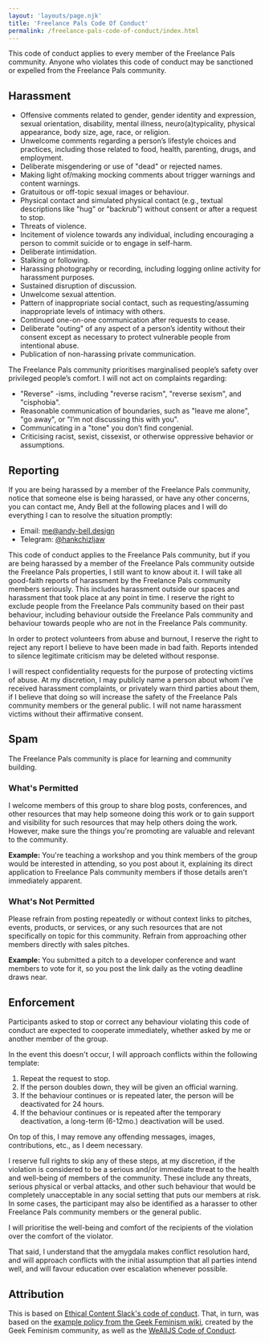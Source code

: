 ```yaml
---
layout: 'layouts/page.njk'
title: 'Freelance Pals Code Of Conduct'
permalink: /freelance-pals-code-of-conduct/index.html
---
```


This code of conduct applies to every member of the Freelance Pals community. Anyone who violates this code of conduct may be sanctioned or expelled from the Freelance Pals community.

## **Harassment**

*   Offensive comments related to gender, gender identity and expression, sexual orientation, disability, mental illness, neuro(a)typicality, physical appearance, body size, age, race, or religion.
*   Unwelcome comments regarding a person’s lifestyle choices and practices, including those related to food, health, parenting, drugs, and employment.
*   Deliberate misgendering or use of "dead" or rejected names.
*   Making light of/making mocking comments about trigger warnings and content warnings.
*   Gratuitous or off-topic sexual images or behaviour.
*   Physical contact and simulated physical contact (e.g., textual descriptions like "hug" or "backrub") without consent or after a request to stop.
*   Threats of violence.
*   Incitement of violence towards any individual, including encouraging a person to commit suicide or to engage in self-harm.
*   Deliberate intimidation.
*   Stalking or following.
*   Harassing photography or recording, including logging online activity for harassment purposes.
*   Sustained disruption of discussion.
*   Unwelcome sexual attention.
*   Pattern of inappropriate social contact, such as requesting/assuming inappropriate levels of intimacy with others.
*   Continued one-on-one communication after requests to cease.
*   Deliberate "outing" of any aspect of a person’s identity without their consent except as necessary to protect vulnerable people from intentional abuse.
*   Publication of non-harassing private communication.

The Freelance Pals community prioritises marginalised people’s safety over privileged people’s comfort. I will not act on complaints regarding:

*   "Reverse" -isms, including "reverse racism", "reverse sexism", and "cisphobia".
*   Reasonable communication of boundaries, such as "leave me alone", "go away", or "I’m not discussing this with you".
*   Communicating in a "tone" you don’t find congenial.
*   Criticising racist, sexist, cissexist, or otherwise oppressive behavior or assumptions.

## **Reporting**

If you are being harassed by a member of the Freelance Pals community, notice that someone else is being harassed, or have any other concerns, you can contact me, Andy Bell at the following places and I will do everything I can to resolve the situation promptly:

*   Email: [me@andy-bell.design](mailto:me@andy-bell.design)
*   Telegram: [@hankchizljaw](https://t.me/hankchizljaw)

This code of conduct applies to the Freelance Pals community, but if you are being harassed by a member of the Freelance Pals community outside the Freelance Pals properties, I still want to know about it. I will take all good-faith reports of harassment by the Freelance Pals community members seriously. This includes harassment outside our spaces and harassment that took place at any point in time. I reserve the right to exclude people from the Freelance Pals community based on their past behaviour, including behaviour outside the Freelance Pals community and behaviour towards people who are not in the Freelance Pals community.

In order to protect volunteers from abuse and burnout, I reserve the right to reject any report I believe to have been made in bad faith. Reports intended to silence legitimate criticism may be deleted without response.

I will respect confidentiality requests for the purpose of protecting victims of abuse. At my discretion, I may publicly name a person about whom I’ve received harassment complaints, or privately warn third parties about them, if I believe that doing so will increase the safety of the Freelance Pals community members or the general public. I will not name harassment victims without their affirmative consent.

## **Spam**

The Freelance Pals community is place for learning and community building.

### **What's Permitted**

I welcome members of this group to share blog posts, conferences, and other resources that may help someone doing this work or to gain support and visibility for such resources that may help others doing the work. However, make sure the things you're promoting are valuable and relevant to the community.

**Example:** You're teaching a workshop and you think members of the group would be interested in attending, so you post about it, explaining its direct application to Freelance Pals community members if those details aren't immediately apparent.

### **What's Not Permitted**

Please refrain from posting repeatedly or without context links to pitches, events, products, or services, or any such resources that are not specifically on topic for this community. Refrain from approaching other members directly with sales pitches.

**Example:** You submitted a pitch to a developer conference and want members to vote for it, so you post the link daily as the voting deadline draws near.

## **Enforcement**

Participants asked to stop or correct any behaviour violating this code of conduct are expected to cooperate immediately, whether asked by me or another member of the group.

In the event this doesn't occur, I will approach conflicts within the following template:

1.  Repeat the request to stop.
2.  If the person doubles down, they will be given an official warning.
3.  If the behaviour continues or is repeated later, the person will be deactivated for 24 hours.
4.  If the behaviour continues or is repeated after the temporary deactivation, a long-term (6-12mo.) deactivation will be used.

On top of this, I may remove any offending messages, images, contributions, etc., as I deem necessary.

I reserve full rights to skip any of these steps, at my discretion, if the violation is considered to be a serious and/or immediate threat to the health and well-being of members of the community. These include any threats, serious physical or verbal attacks, and other such behaviour that would be completely unacceptable in any social setting that puts our members at risk. In some cases, the participant may also be identified as a harasser to other Freelance Pals community members or the general public.

I will prioritise the well-being and comfort of the recipients of the violation over the comfort of the violator.

That said, I understand that the amygdala makes conflict resolution hard, and will approach conflicts with the initial assumption that all parties intend well, and will favour education over escalation whenever possible.

## **Attribution**

This is based on [Ethical Content Slack's code of conduct](https://gist.github.com/adapowers/d374b8d3355dd9276b6333bff3772692). That, in turn, was based on the [example policy from the Geek Feminism wiki](http://geekfeminism.wikia.com/wiki/Community_anti-harassment), created by the Geek Feminism community, as well as the [WeAllJS Code of Conduct](https://wealljs.org/code-of-conduct).
